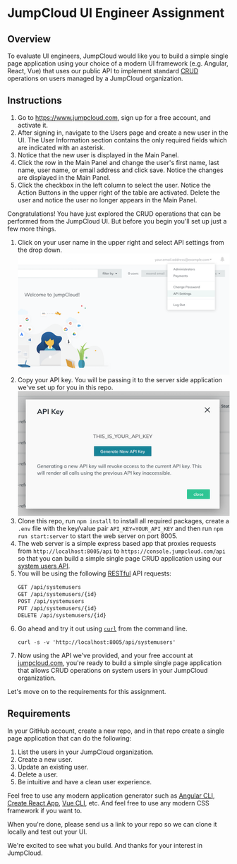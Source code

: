 # JumpCloud UI Engineer Assignment

## Overview

To evaluate UI engineers, JumpCloud would like you to build a simple single page application
using your choice of a modern UI framework (e.g. Angular, React, Vue) that uses our public
API to implement standard [CRUD](https://en.wikipedia.org/wiki/Create,_read,_update_and_delete)
operations on users managed by a JumpCloud organization.

## Instructions

1. Go to https://www.jumpcloud.com, sign up for a free account, and activate it.
2. After signing in, navigate to the Users page and create a new user in the UI. The User Information
   section contains the only required fields which are indicated with an asterisk.
3. Notice that the new user is displayed in the Main Panel.
4. Click the row in the Main Panel and change the user's first name, last name, user name, or email
   address and click save. Notice the changes are displayed in the Main Panel.
5. Click the checkbox in the left column to select the user. Notice the Action Buttons in the
   upper right of the table are activated. Delete the user and notice the user no longer appears in
   the Main Panel.

Congratulations! You have just explored the CRUD operations that can be performed from the JumpCloud
UI. But before you begin you'll set up just a few more things.

1. Click on your user name in the upper right and select API settings from the drop down.
   ![API Settings](api-settings-dropdown.png)
2. Copy your API key. You will be passing it to the server side application we've set up for you in this repo.
   ![API Key](api-key.png)
3. Clone this repo, run `npm install` to install all required packages, create a `.env` file with the key/value
   pair `API_KEY=YOUR_API_KEY` and then run `npm run start:server` to start the web server on port 8005.
4. The web server is a simple express based app that proxies requests from `http://localhost:8005/api` to
   `https://console.jumpcloud.com/api` so that you can build a simple single page CRUD application
   using our [system users API](https://docs.jumpcloud.com/1.0/systemusers).
5. You will be using the following [RESTful](https://en.wikipedia.org/wiki/Representational_state_transfer)
   API requests:
   ```http
   GET /api/systemusers
   GET /api/systemusers/{id}
   POST /api/systemusers
   PUT /api/systemusers/{id}
   DELETE /api/systemusers/{id}
   ```
6. Go ahead and try it out using [`curl`](https://curl.haxx.se/) from the command line.
   ```shell
   curl -s -v 'http://localhost:8005/api/systemusers'
   ```
7. Now using the API we've provided, and your free account at [jumpcloud.com](http://www.jumpcloud.com),
   you're ready to build a simple single page application that allows CRUD operations on system users in
   your JumpCloud organization.

Let's move on to the requirements for this assignment.

## Requirements

In your GitHub account, create a new repo, and in that repo create a single page application that can do
the following:

1. List the users in your JumpCloud organization.
2. Create a new user.
3. Update an existing user.
4. Delete a user.
5. Be intuitive and have a clean user experience.

Feel free to use any modern application generator such as [Angular CLI](https://cli.angular.io/),
[Create React App](https://facebook.github.io/create-react-app/), [Vue CLI](https://cli.vuejs.org/), etc.
And feel free to use any modern CSS framework if you want to.

When you're done, please send us a link to your repo so we can clone it locally and test out
your UI.

We're excited to see what you build. And thanks for your interest in JumpCloud.

